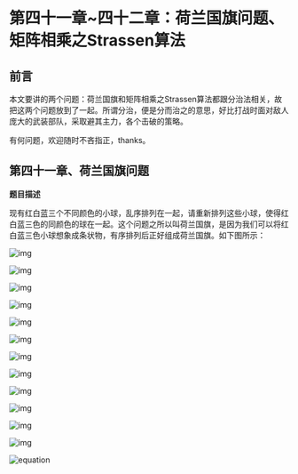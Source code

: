 # 第四十一章~四十二章：荷兰国旗问题、矩阵相乘之Strassen算法

## 前言

本文要讲的两个问题：荷兰国旗和矩阵相乘之Strassen算法都跟分治法相关，故把这两个问题放到了一起。所谓分治，便是分而治之的意思，好比打战时面对敌人庞大的武装部队，采取避其主力，各个击破的策略。

有何问题，欢迎随时不吝指正，thanks。

## 第四十一章、荷兰国旗问题

**题目描述**

现有红白蓝三个不同颜色的小球，乱序排列在一起，请重新排列这些小球，使得红白蓝三色的同颜色的球在一起。这个问题之所以叫荷兰国旗，是因为我们可以将红白蓝三色小球想象成条状物，有序排列后正好组成荷兰国旗。如下图所示：

![img](../images/41.1.jpg)

![img](../images/41.2.jpg)

![img](../images/41.3.jpg)

![img](../images/42.1.png)

![img](../images/42.2.png)

![img](../images/42.3.png)

![img](../images/42.4.png)

![img](../images/42.5.png)

![img](../images/42.6.jpeg)

![img](../images/42.7.jpeg)

![img](../images/42.8.jpeg)

![img](../images/42.9.png)


![equation](http://latex.codecogs.com/gif.latex?a^b)
